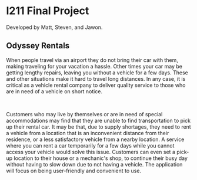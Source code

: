 <h1>I211 Final Project</h1>
<p>Developed by Matt, Steven, and Jawon.</p>

<h2>Odyssey Rentals</h2>

<p>
When people travel via an airport they do not bring their car with them, making traveling for your vacation a hassle. Other times your car may be getting lengthy repairs, leaving you without a vehicle for a few days. These and other situations make it hard to travel long distances. In any case, it is critical as a vehicle rental company to deliver quality service to those who are in need of a vehicle on short notice.
</p>
<br>
<p>
Customers who may live by themselves or are in need of special accommodations may find that they are unable to find transportation to pick up their rental car. It may be that, due to supply shortages, they need to rent a vehicle from a location that is an inconvenient distance from their residence, or a less satisfactory vehicle from a nearby location. A service where you can rent a car temporarily for a few days while you cannot access your vehicle would solve this issue. Customers can even set a pick-up location to their house or a mechanic's shop, to continue their busy day without having to slow down due to not having a vehicle. The application will focus on being user-friendly and convenient to use.
</p>
